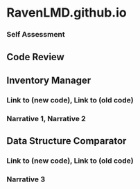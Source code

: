 # RavenLMD.github.io
### Self Assessment

## Code Review

## Inventory Manager

### Link to (new code), Link to (old code)

### Narrative 1, Narrative 2

## Data Structure Comparator

### Link to (new code), Link to (old code)

### Narrative 3
